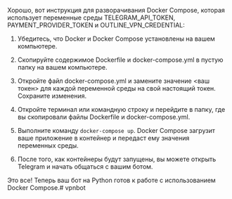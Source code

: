Хорошо, вот инструкция для разворачивания Docker Compose, которая использует переменные среды TELEGRAM_API_TOKEN, PAYMENT_PROVIDER_TOKEN и OUTLINE_VPN_CREDENTIAL:

1. Убедитесь, что Docker и Docker Compose установлены на вашем компьютере.

2. Скопируйте содержимое Dockerfile и docker-compose.yml в пустую папку на вашем компьютере.

3. Откройте файл docker-compose.yml и замените значение <ваш токен> для каждой переменной среды на свой настоящий токен. Сохраните изменения.

4. Откройте терминал или командную строку и перейдите в папку, где вы скопировали файлы Dockerfile и docker-compose.yml.

5. Выполните команду `docker-compose up`. Docker Compose загрузит ваше приложение в контейнер и передаст ему значения переменных среды.

6. После того, как контейнеры будут запущены, вы можете открыть Telegram и начать общаться с вашим ботом.

Это все! Теперь ваш бот на Python готов к работе с использованием Docker Compose.# vpnbot
